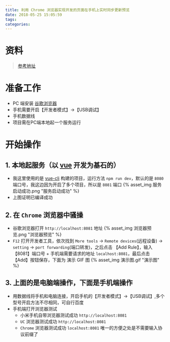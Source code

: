 ```yaml
---
title: 利用 Chrome 浏览器实现开发的页面在手机上实时同步更新预览
date: 2018-05-25 15:05:59
tags:
categories:
---
```



# 资料
>[参考地址](https://mp.weixin.qq.com/s?__biz=MzAxODE2MjM1MA==&mid=2651554224&idx=1&sn=039d86aea6318a365f4e476cd84c6677&chksm=80255671b752df6730726a63fb8d666db62f039d42e2229da49a26d4d80d802dad5a36a0a614&mpshare=1&scene=1&srcid=05252AIMEZbKjqJtUoYXgp4P#rd)

# 准备工作
-  PC 端安装 [谷歌浏览器](https://www.google.cn/intl/zh-CN/chrome/)
-  手机需要开启【开发者模式】->【USB调试】
-  手机数据线
-  项目需在PC端本地起一个服务运行

#  开始操作

## 1.  本地起服务（以 [vue](https://cn.vuejs.org/) 开发为基石的）
-  我这里使用的是 [vue-cli](https://www.jianshu.com/p/e555bc60b96b) 构建的项目，运行方法 `npm run dev`，默认的是 `8080` 端口号，我这边因为开启了多个项目，所以是 `8081` 端口
{% asset_img 服务启动成功.png "服务启动成功" %}
-  上图证明已编译成功

## 2.  在 `Chrome` 浏览器中骚操
-  谷歌浏览器打开 `http://localhost:8081` 地址
{% asset_img 浏览器预览.png "浏览器预览" %}
-  `F12` 打开开发者工具，依次找到 `More tools` -> `Remote devices`(远程设备) -> `setting` -> `port forwarding`(端口转发)，之后点击 【Add Rule】，输入 【8081】端口号 + 手机端需要请求的地址 `localhost:8081`，最后点击【Add】按钮保存，下面为 演示 GIF 图
{% asset_img 演示图.gif "演示图" %}

## 3.  上面的是电脑端操作，下面是手机端操作
-  用数据线将手机和电脑连接，开启手机的【开发者模式】->【USB调试】,多个型号开启方法不尽相同，可自行百度
-  手机端打开浏览器测试
    -  小米手机自带浏览器测试成功   `http://localhost:8081`
    -  `UC` 浏览器测试成功   `http://localhost:8081`
    -  `Chrome` 浏览器测试成功   `localhost:8081`  唯一的方便之处是不需要输入协议前缀了
